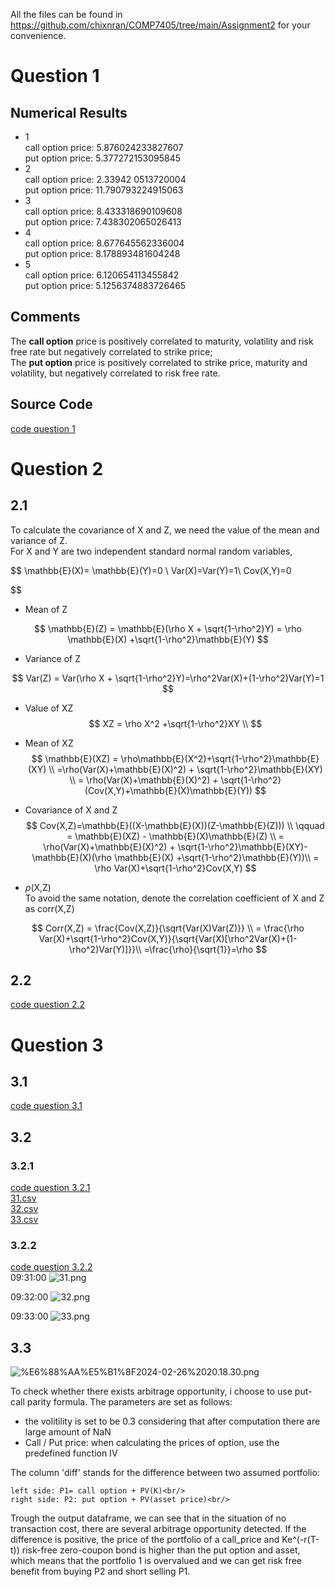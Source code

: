 All the files can be found in https://github.com/chixnran/COMP7405/tree/main/Assignment2 for your convenience.
# Question 1
## Numerical Results
- 1 <br/>
call option price: 5.876024233827607  
put option price: 5.377272153095845
- 2 <br/>
call option price: 2.33942
0513720004  
put option price: 11.790793224915063
- 3 <br/>
call option price: 8.433318690109608  
put option price: 7.438302065026413
- 4 <br/>
call option price: 8.677645562336004  
put option price: 8.178893481604248
- 5 <br/>
call option price: 6.120654113455842  
put option price: 5.1256374883726465<br/>  

## Comments
The **call option** price is positively correlated to maturity, volatility and risk free rate but negatively correlated to strike price;  
The **put option** price is positively correlated to strike price, maturity and volatility, but negatively correlated to risk free rate.
## Source Code
[code question 1](sourcecode.ipynb#Question-1)


# Question 2
## 2.1
To calculate the covariance of X and Z, we need the value of the mean and variance of Z.  
For X and Y are two independent standard normal random variables, 

$$
\mathbb{E}(X)= \mathbb{E}(Y)=0 \\
Var(X)=Var(Y)=1\\
Cov(X,Y)=0

$$
- Mean of Z
  
$$
\mathbb{E}(Z) = \mathbb{E}(\rho X + \sqrt{1-\rho^2}Y) = \rho \mathbb{E}(X) +\sqrt{1-\rho^2}\mathbb{E}(Y)
$$
- Variance of Z
  
$$
Var(Z) = Var(\rho X + \sqrt{1-\rho^2}Y)=\rho^2Var(X)+(1-\rho^2)Var(Y)=1
$$

- Value of XZ
$$
XZ = \rho X^2 +\sqrt{1-\rho^2}XY \\ 
$$

- Mean of XZ
$$
\mathbb{E}(XZ) = \rho\mathbb{E}(X^2)+\sqrt{1-\rho^2}\mathbb{E}(XY) \\ 
=\rho(Var(X)+\mathbb{E}(X)^2) + \sqrt{1-\rho^2}\mathbb{E}(XY) \\
= \rho(Var(X)+\mathbb{E}(X)^2) + \sqrt{1-\rho^2}(Cov(X,Y)+\mathbb{E}(X)\mathbb{E}(Y)) 
$$
- Covariance of X and Z
$$
Cov(X,Z)=\mathbb{E}((X-\mathbb{E}(X))(Z-\mathbb{E}(Z))) \\ 
\qquad = \mathbb{E}(XZ) - \mathbb{E}(X)\mathbb{E}(Z) \\
= \rho(Var(X)+\mathbb{E}(X)^2) + \sqrt{1-\rho^2}\mathbb{E}(XY)-\mathbb{E}(X)(\rho \mathbb{E}(X) +\sqrt{1-\rho^2}\mathbb{E}(Y))\\
= \rho Var(X)+\sqrt{1-\rho^2}Cov(X,Y)
$$
- $\rho$(X,Z)  
To avoid the same notation, denote the correlation coefficient of X and Z as corr(X,Z)

$$
Corr(X,Z) = \frac{Cov(X,Z)}{\sqrt{Var(X)Var(Z)}} \\
= \frac{\rho Var(X)+\sqrt{1-\rho^2}Cov(X,Y)}{\sqrt{Var(X)[\rho^2Var(X)+(1-\rho^2)Var(Y)]}}\\
=\frac{\rho}{\sqrt{1}}=\rho
$$



## 2.2 
[code question 2.2](sourcecode.ipynb#Question-2)

# Question 3
## 3.1
[code question 3.1](sourcecode.ipynb#Question-3.1)
## 3.2
### 3.2.1
[code question 3.2.1](ourcecode.ipynb#Question-3.1#3.2.1)<br/>
[31.csv](31.csv)<br/>
[32.csv](32.csv)<br/>
[33.csv](33.csv)<br/>
### 3.2.2
[code question 3.2.2](ourcecode.ipynb#Question-3.1#3.2.2)<br/>
09:31:00
![31.png](attachment:31.png)

09:32:00
![32.png](attachment:32.png)

09:33:00
![33.png](attachment:33.png)

## 3.3

![%E6%88%AA%E5%B1%8F2024-02-26%2020.18.30.png](attachment:%E6%88%AA%E5%B1%8F2024-02-26%2020.18.30.png)

To check whether there exists arbitrage opportunity, i choose to use put-call parity formula. The parameters are set as follows: <br/>
- the volitility is set to be 0.3 considering that after computation there are large amount of NaN
- Call / Put price: when calculating the prices of option, use the predefined function IV<br/>

The column 'diff' stands for the difference between two assumed portfolio:<br/>

    left side: P1= call option + PV(K)<br/>
    right side: P2: put option + PV(asset price)<br/>

Trough the output dataframe, we can see that in the situation of no transaction cost, there are several arbitrage opportunity detected. If the difference is positive, the price of the portfolio of a call_price and Ke^(-r(T-t)) risk-free zero-coupon bond is higher than the put option and asset, which means that the portfolio 1 is overvalued and we can get risk free benefit from buying P2 and short selling P1.
